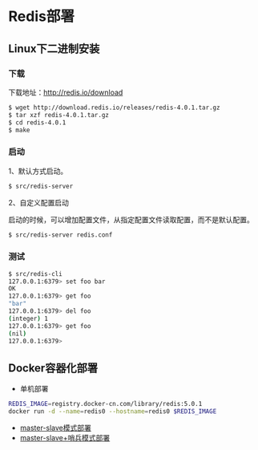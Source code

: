 # Redis部署
## Linux下二进制安装
### 下载
下载地址：http://redis.io/download
```sh
$ wget http://download.redis.io/releases/redis-4.0.1.tar.gz
$ tar xzf redis-4.0.1.tar.gz
$ cd redis-4.0.1
$ make
```

### 启动
1、默认方式启动。
```sh
$ src/redis-server
```

2、自定义配置启动

启动的时候，可以增加配置文件，从指定配置文件读取配置，而不是默认配置。
```sh
$ src/redis-server redis.conf
```

### 测试
```sh
$ src/redis-cli 
127.0.0.1:6379> set foo bar
OK
127.0.0.1:6379> get foo
"bar"
127.0.0.1:6379> del foo
(integer) 1
127.0.0.1:6379> get foo
(nil)
127.0.0.1:6379> 
```

## Docker容器化部署
* 单机部署
```sh
REDIS_IMAGE=registry.docker-cn.com/library/redis:5.0.1
docker run -d --name=redis0 --hostname=redis0 $REDIS_IMAGE
```
* [master-slave模式部署](docker/conf_master_slave.sh)
* [master-slave+哨兵模式部署](docker/master_slave_sentinel.sh)